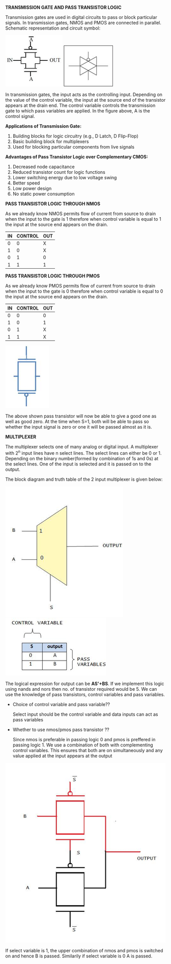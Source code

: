**TRANSMISSION GATE AND PASS TRANSISTOR LOGIC**

Transmission gates are used in digital circuits to pass or block particular signals. In transmission gates, NMOS and PMOS are connected in parallel. Schematic representation and circuit symbol:

<img src="images/passIntro1.jpg">
<img src="images/passIntro2.jpg">

In transmission gates, the input acts as the controlling input. Depending on the value of the control variable, the input at the source end of the transistor appears at the drain end. The control variable controls the transmission gate to which pass variables are applied. In the figure above, A is the control signal.

**Applications of Transmission Gate:**

1. Building blocks for logic circuitry (e.g., D Latch, D Flip-Flop)
2. Basic building block for multiplexers
3. Used for blocking particular components from live signals

**Advantages of Pass Transistor Logic over Complementary CMOS:**

1. Decreased node capacitance
2. Reduced transistor count for logic functions
3. Lower switching energy due to low voltage swing
4. Better speed
5. Low power design
6. No static power consumption

**PASS TRANSISTOR LOGIC THROUGH NMOS**

As we already know NMOS permits flow of current from source to drain when the input to the gate is 1 therefore when control variable is equal to 1 the input at the source end appears on the drain.

| IN  | CONTROL | OUT |
| --- | ------- | --- |
| 0   | 0       | X   |
| 1   | 0       | X   |
| 0   | 1       | 0   |
| 1   | 1       | 1   |

**PASS TRANSISTOR LOGIC THROUGH PMOS**

As we already know PMOS permits flow of current from source to drain when the input to the gate is 0 therefore when control variable is equal to 0 the input at the source end appears on the drain.

| IN  | CONTROL | OUT |
| --- | ------- | --- |
| 0   | 0       | 0   |
| 1   | 0       | 1   |
| 0   | 1       | X   |
| 1   | 1       | X   |

<img src="images/ps3.jpg">

The above shown pass transistor will now be able to give a good one as well as good zero. At the time when S=1, both will be able to pass so whether the input signal is zero or one it will be passed almost as it is.

**MULTIPLEXER**

The multiplexer selects one of many analog or digital input. A multiplexer with 2<sup>n</sup> input lines have n select lines. The select lines can either be 0 or 1. Depending on the binary number(formed by combination of 1s and 0s) at the select lines. One of the input is selected and it is passed on to the output.

The block diagram and truth table of the 2 input multiplexer is given below:

<img src="images/symb_2_mux.jpg">

<img src="images/truth_table_2mux.jpg">

The logical expression for output can be **AS'+BS**. If we implement this logic using nands and nors then no. of transistor required would be 5. We can use the knowledge of pass transistors, control variables and pass variables.

- Choice of control variable and pass variable??

  Select input should be the control variable and data inputs can act as pass variables

- Whether to use nmos/pmos pass transistor ??

  Since nmos is preferable in passing logic 0 and pmos is preffered in passing logic 1. We use a combination of both with complementing control variables. This ensures that both are on simultaneously and any value applied at the input appears at the output

<img src="images/pass_transistor_s1.jpg">

If select variable is 1, the upper combination of nmos and pmos is switched on and hence B is passed. Similarily if select variable is 0 A is passed.
